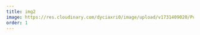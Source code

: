 ```yaml
---
title: img2
image: https://res.cloudinary.com/dyciaxri0/image/upload/v1731409020/Pueblo%20Potemkin/pueblo3_m7gp5z.jpg
order: 1
---
```

